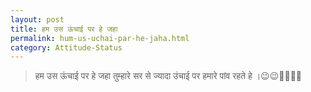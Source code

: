```yaml
---
layout: post
title: हम उस ऊंचाई पर हे जहा 
permalink: hum-us-uchai-par-he-jaha.html
category: Attitude-Status
---
```

> हम उस ऊंचाई पर हे जहा तुम्हारे सर से ज्यादा उंचाई पर हमारे पांव रहते हे ।😉😉🔫🔫🔫🔫
